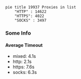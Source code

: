 
```mermaid
pie title 19937 Proxies in list
    "HTTP" : 14622
    "HTTPS": 4022
    "SOCKS" : 3497
```

### Some Info
#### Average Timeout

- mixed: 4.1s
- http: 2.1s
- https: 7.6s
- socks: 6.3s